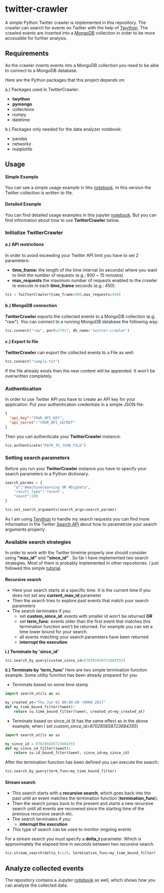 ﻿twitter-crawler
============
A simple Python Twitter crawler is implemented in this repository. The crawler can search for events on Twitter with the help of [Twython](https://github.com/ryanmcgrath/twython). The crawled events are inserted into a [MongoDB](https://www.mongodb.com/) collection in order to be more accessible for further analysis.

Requirements
------------------
As the crawler inserts events into a MongoDB collection you need to be able to connect to a MongoDB database.

Here are the Python packages that this project depends on:

a.) Packages used in TwitterCrawler:

   * **twython**
   * **pymongo**
   * collections
   * numpy
   * datetime

b.) Packages only needed for the data analyzer notebook:

   * pandas
   * networkx
   * matplotlib


Usage
--------

#### Simple Example

You can see a simple usage example in tihs [notebook](ipython/SimpleSearch.ipynb). In this version the Twitter collection is written to file.

#### Detailed Example

You can find detailed usage examples in this jupyter [notebook](ipython/Samples.ipynb). But you can find information about how to use **TwitterCrawler** below.

### Initialize TwitterCrawler

#### a.) API restrictions 

In order to avoid exceeding your Twitter API limit you have to set 2 parameters:

   * **time_frame:** the length of the time interval (in seconds) where you want to limit the number of requests (e.g.: 900 ~ 15 minutes). 
   * **max_requests** the maximum number of requests enabled to the crawler to execute in each **time_frame** seconds (e.g.: 450).

```python
tcs = TwitterCrawler(time_frame=900,max_requests=450)
```

#### b.) MongoDB connection

**TwitterCrawler** exports the collected events to a MongoDB collection (e.g: "raw"). You can connect to a running MongoDB database the following way:

```python
tcs.connect("raw", port=27017, db_name='twitter-crawler')
```

#### c.) Export to file

**TwitterCrawler** can export the collected events to a File as well:

```python
tcs.connect("sample.txt")
```

If the file already exists then the new content will be appended. It won't be overwritten completely.

### Authentication

In order to use Twitter API you have to create an API key for your application. Put your authentication credentials in a simple JSON file:

```json
{
  "api_key":"YOUR_API_KEY",
  "api_secret":"YOUR_API_SECRET"
}
```
Then you can authenticate your **TwitterCrawler** instance:

```python
tcs.authenticate("PATH_TO_JSON_FILE")
```

### Setting search parameters

Before you run your **TwitterCrawler** instance you have to specify your search parameters in a Python dictionary.

```python
search_params = {
    "q":"#machinelearning OR #bigdata",
    "result_type":'recent',
    "count":100
}

tcs.set_search_arguments(search_args=search_params)
```

As I am using  [Twython](https://github.com/ryanmcgrath/twython) to handle my search requests you can find more information in the Twitter [Search API](https://dev.twitter.com/rest/public/search) about how to parametrize your search arguments properly .


### Available search strategies

In order to work with the Twitter timelnie properly one should consider using **"max_id"** and **"since_id"** . So far I have implemented two search strategies. Most of them is probably implemented in other repositories. I just followed this simple [tutorial](https://dev.twitter.com/rest/public/timelines).

####  Recursive search

* Here your search starts at a specific time. It is the current time if you does not set any **current_max_id** parameter
* Then the search tries to explore past events that match your search parameters
* The search terminates if you:
   * set **custom_since_id**: events with smaller id won't be returned
      **OR**
   * set **term_func**: events older than the first event that matches this termination function won't be returned. For example you can set a time lower bound for your search.
   * all events matching your search parameters have been returned
   * **interrupt the execution**

**i.) Terminate by 'since_id'**

```python
tcs.search_by_query(custom_since_id=870285658723684355)
```
**ii.) Terminate by 'term_func'**
Here are two simple termination function example. Some utility function has been already prepared for you.

   * Terminate based on some time stamp
```python
import search_utils as su

my_created_at="Thu Jun 01 00:00:00 +0000 2017"
def my_time_bound_filter(tweet):
    return su.time_bound_filter(tweet, created_at=my_created_at)
```

   * Terminate based on since_id (it has the same effect as in the above example, when I set *custom\_since\_id=870285658723684355*)
```python
import search_utils as su

my_since_id = 870285658723684355
def my_since_id_filter(tweet):
    return su.id_bound_fiter(tweet, since_id=my_since_id)
```
After the termination function has been defined you can execute the search:

```python
tcs.search_by_query(term_func=my_time_bound_filter)
```

####  Stream search

   * This search starts with a **recursive search**, which goes back into the past until an event matches the termination function (**termination_func**).
   * Then the search jumps back to the present and starts a new recursive search until all events are recovered since the starting time of the previous recursive search etc.
   * The search terminates if you:
      * **interrupt the execution**
   * This type of search can be used to monitor ongoing events

For a stream search you must specify a **delta_t** parameter. Which is approximately the elapsed time in seconds between two recursive search.

```python
tcs.stream_search(delta_t=120, termination_func=my_time_bound_filter)
```

## Analyze collected events

The repository contains a Jupyter [notebook](ipython/EventAnalyzer.ipynb) as well, which shows how you can analyze the collected data.
